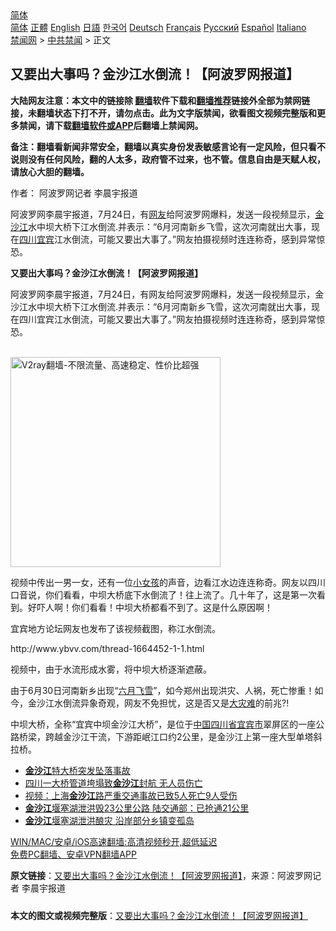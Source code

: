  <!-- 面包屑导航 --> <div class="breadcrumb"><!-- GTranslate: https://gtranslate.io/ -->  <div class="switcher notranslate">  <div class="selected">  <a href="#" onclick="return false;"> 简体</a>  </div>  <div class="option">  <a href="https://www.bannedbook.org" onclick="doGTranslate('zh-CN|zh-CN');jQuery('div.switcher div.selected a').html(jQuery(this).html());return false;" title="简体中文" class="nturl selected"> 简体</a>  <a href="https://www.bannedbook.org/zh-tw/" onclick="doGTranslate('zh-CN|zh-TW');jQuery('div.switcher div.selected a').html(jQuery(this).html());return false;" title="繁體中文" class="nturl"> 正體</a>  <a href="https://www.bannedbook.org/en/" onclick="doGTranslate('zh-CN|en');jQuery('div.switcher div.selected a').html(jQuery(this).html());return false;" title="English" class="nturl"> English</a>  <a href="https://www.bannedbook.org/ja/" onclick="doGTranslate('zh-CN|ja');jQuery('div.switcher div.selected a').html(jQuery(this).html());return false;" title="日本語" class="nturl"> 日語</a>  <a href="https://www.bannedbook.org/ko/" onclick="doGTranslate('zh-CN|ko');jQuery('div.switcher div.selected a').html(jQuery(this).html());return false;" title="한국어" class="nturl"> 한국어</a>  <a href="https://www.bannedbook.org/de/" onclick="doGTranslate('zh-CN|de');jQuery('div.switcher div.selected a').html(jQuery(this).html());return false;" title="Deutsch" class="nturl"> Deutsch</a>  <a href="https://www.bannedbook.org/fr/" onclick="doGTranslate('zh-CN|fr');jQuery('div.switcher div.selected a').html(jQuery(this).html());return false;" title="Français" class="nturl"> Français</a>  <a href="https://www.bannedbook.org/ru/" onclick="doGTranslate('zh-CN|ru');jQuery('div.switcher div.selected a').html(jQuery(this).html());return false;" title="Русский" class="nturl"> Русский</a>  <a href="https://www.bannedbook.org/es/" onclick="doGTranslate('zh-CN|es');jQuery('div.switcher div.selected a').html(jQuery(this).html());return false;" title="Español" class="nturl"> Español</a>  <a href="https://www.bannedbook.org/it/" onclick="doGTranslate('zh-CN|it');jQuery('div.switcher div.selected a').html(jQuery(this).html());return false;" title="Italiano" class="nturl"> Italiano</a>  </div>  </div>      <div class='breadcrumb-sub'><!-- Breadcrumb NavXT 6.3.0 --> <a href="https://www.bannedbook.org/" class="home">禁闻网</a> &gt; <a href="https://www.bannedbook.org/bnews/cbnews/" class="category">中共禁闻</a> &gt; 正文</div></div><h2>又要出大事吗？金沙江水倒流！【阿波罗网报道】</h2> <p class="notice"><b>大陆网友注意：本文中的链接除 <a href="https://github.com/bannedbook/fanqiang" >翻墙</a>软件下载和<a href="https://github.com/killgcd/justmysocks/blob/master/README.md">翻墙推荐</a>链接外全部为禁网链接，未翻墙状态下打不开，请勿点击。此为文字版禁闻，欲看图文视频完整版和更多禁闻，请下载<a href="https://github.com/bannedbook/fanqiang">翻墙软件或APP</a>后翻墙上禁闻网。</p><p>备注：翻墙看新闻非常安全，翻墙以真实身份发表敏感言论有一定风险，但只看不说则没有任何风险，翻的人太多，政府管不过来，也不管。信息自由是天赋人权，请放心大胆的翻墙。</b></p>  <div class="entry"> <p>作者： 阿波罗网记者 李晨宇报道</p> <p id="summary">阿波罗网李晨宇报道，7月24日，有<a href="https://www.bannedbook.org/bnews/tag/%e7%bd%91%e5%8f%8b/" class="st_tag internal_tag" rel="tag" title="标签 网友 下的日志">网友</a>给阿波罗网爆料，发送一段视频显示，<a href="https://www.bannedbook.org/bnews/tag/%E9%87%91%E6%B2%99%E6%B1%9F/" class="st_tag internal_tag" rel="tag" title="标签 金沙江 下的日志">金沙江</a>水中坝大桥下江水倒流.并表示：“6月河南新乡飞雪，这次河南就出大事，现在<a href="https://www.bannedbook.org/bnews/tag/%E5%9B%9B%E5%B7%9D%E5%AE%9C%E5%AE%BE/" class="st_tag internal_tag" rel="tag" title="标签 四川宜宾 下的日志">四川宜宾</a>江水倒流，可能又要出大事了。”网友拍摄视频时连连称奇，感到异常惊恐。</p> <p><strong>又要出大事吗？金沙江水倒流！【阿波罗网报道】</strong></p>  <p>阿波罗网李晨宇报道，7月24日，有网友给阿波罗网爆料，发送一段视频显示，金沙江水中坝大桥下江水倒流.并表示：“6月河南新乡飞雪，这次河南就出大事，现在四川宜宾江水倒流，可能又要出大事了。”网友拍摄视频时连连称奇，感到异常惊恐。</p> <p></p> <p><br/><a href="https://github.com/bannedbook/fanqiang/wiki/V2ray%E6%9C%BA%E5%9C%BA"><img src="https://raw.githubusercontent.com/bannedbook/fanqiang/master/v2ss/images/v2free.jpg" width="336" alt="V2ray翻墙-不限流量、高速稳定、性价比超强"></a><br/></p>  <p>视频中传出一男一女，还有一位<a href="https://www.bannedbook.org/bnews/tag/%E5%B0%8F%E5%A5%B3%E5%AD%A9/" class="st_tag internal_tag" rel="tag" title="标签 小女孩 下的日志">小女孩</a>的声音，边看江水边连连称奇。网友以四川口音说，你们看看，中坝大桥底下水倒流了！往上流了。几十年了，这是第一次看到。好吓人啊！你们看看！中坝大桥都看不到了。这是什么原因啊！</p> <p>宜宾地方论坛网友也发布了该视频截图，称江水倒流。</p> <p>http://www.ybvv.com/thread-1664452-1-1.html</p>  <p>视频中，由于水流形成水雾，将中坝大桥逐渐遮蔽。</p> <p>由于6月30日河南新乡出现“<a href="https://www.bannedbook.org/bnews/tag/%E5%85%AD%E6%9C%88%E9%A3%9E%E9%9B%AA/" class="st_tag internal_tag" rel="tag" title="标签 六月飞雪 下的日志">六月飞雪</a>”，如今郑州出现洪灾、人祸，死亡惨重！如今，金沙江水倒流异象奇观，网友不免担忧，这是否又是<a href="https://www.bannedbook.org/bnews/tag/%E5%A4%A7%E7%81%BE%E9%9A%BE/" class="st_tag internal_tag" rel="tag" title="标签 大灾难 下的日志">大灾难</a>的前兆?!&nbsp;</p> <p>中坝大桥，全称“宜宾中坝金沙江大桥”，是位于<span class='wp_keywordlink_affiliate'><a href="https://www.bannedbook.org/" title="中国" target="_blank">中国</a></span><a href="https://www.bannedbook.org/bnews/tag/%E5%9B%9B%E5%B7%9D%E7%9C%81%E5%AE%9C%E5%AE%BE%E5%B8%82/" class="st_tag internal_tag" rel="tag" title="标签 四川省宜宾市 下的日志">四川省宜宾市</a>翠屏区的一座公路桥梁，跨越金沙江干流，下游距岷江口约2公里，是金沙江上第一座大型单塔斜拉桥。</p>  <ul class='op-related-articles' title='相关阅读'> <li><a href='https://www.bannedbook.org/bnews/baitai/20200503/1322704.html' target='_blank'><b>金沙江</b>特大桥突发坠落事故</a></li> <li><a href='https://www.bannedbook.org/bnews/baitai/20200503/1322686.html' target='_blank'>四川一大桥管道垮塌致<b>金沙江</b>封航 无人员伤亡</a></li> <li><a href='https://www.bannedbook.org/bnews/baitai/20191025/1212468.html' target='_blank'>视频：上海<b>金沙江</b>路严重交通事故已致5人死亡9人受伤</a></li> <li><a href='https://www.bannedbook.org/bnews/baitai/20181122/1035343.html' target='_blank'><b>金沙江</b>堰塞湖泄洪毁23公里公路 陆交通部：已抢通21公里</a></li> <li><a href='https://www.bannedbook.org/bnews/headline/20181117/1032807.html' target='_blank'><b>金沙江</b>堰塞湖泄洪酿灾 沿岸部分乡镇变孤岛</a></li> </ul> <p class="texttj"> <a href="https://github.com/bannedbook/fanqiang/wiki/V2ray%E6%9C%BA%E5%9C%BA" target="_blank">WIN/MAC/安卓/iOS高速翻墙:高清视频秒开,超低延迟</a><br/> <a href="https://github.com/bannedbook/fanqiang/wiki/%E7%A6%81%E9%97%BB%E7%BD%91%E5%AE%89%E5%8D%93%E7%BF%BB%E5%A2%99%E6%96%B0%E9%97%BBAPP" target="_blank">免费PC翻墙、安卓VPN翻墙APP</a></p><p> <b>原文链接</b>：<a class="src_link" href="https://www.aboluowang.com/2021/0725/1623952.html" target="_blank">又要出大事吗？金沙江水倒流！【阿波罗网报道】</a>，来源：阿波罗网记者 李晨宇报道 </p><a name='sharetosocial'></a>  <div style="margin-bottom:5px;padding-bottom:5px;clear:both"> <div id="archive-pix-1" class="banner-ads"> <!-- AuctionX Display platform tag START --> <div id="26318x728x90x621x_ADSLOT2" clicktrack="%%CLICK_URL_ESC%%"></div> <!-- AuctionX Display platform tag END --> </div> <div id="archive-pix-2" class="banner-ads"> <!-- AuctionX Display platform tag START --> <div id="26315x300x250x621x_ADSLOT2" clicktrack="%%CLICK_URL_ESC%%"></div> <!-- AuctionX Display platform tag END --> </div> </div>  <div id="archive-pix-1" class="banner-ads"> <!-- AuctionX Display platform tag START --> <div id="26318x728x90x621x_ADSLOT3" clicktrack="%%CLICK_URL_ESC%%"></div> <!-- AuctionX Display platform tag END --> </div> <div><b>本文的图文或视频完整版</b>：<a href='https://www.bannedbook.org/bnews/cbnews/20210725/1594039.html'>又要出大事吗？金沙江水倒流！【阿波罗网报道】</a></div>  </div><!--END ENTRY--> 